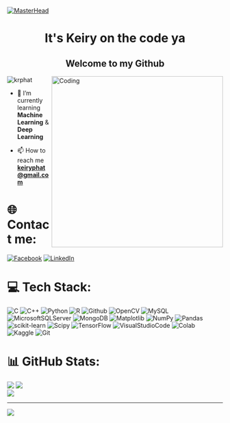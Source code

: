 [![MasterHead](https://raw.githubusercontent.com/gist/Prince-Shivaram/3ace2c813ca49546f3f5f20cd03a2d3e/raw/6058e76860d16ee29df949da3166b3653959318f/hello.gif)](https://github.com/krphat)
<h1 align="center">It's Keiry on the code ya</h1>
<h2 align="center">Welcome to my Github</h2>
<img align="right" alt="Coding" width="400" src="https://media2.giphy.com/media/v1.Y2lkPTc5MGI3NjExMnplbXNtZW02c3gyZXlpdzNveHM3ZjBtY2poOWlhcDB2YzBsZXJraSZlcD12MV9pbnRlcm5hbF9naWZfYnlfaWQmY3Q9Zw/2IudUHdI075HL02Pkk/giphy.gif">
<p align="left"> <img src="https://komarev.com/ghpvc/?username=krphat&label=Profile%20views&color=0e75b6&style=flat" alt="krphat" /> </p>

- 🌱 I’m currently learning **Machine Learning** & **Deep Learning**

- 📫 How to reach me **keiryphat@gmail.com**

# 🌐 Contact me:
[![Facebook](https://img.shields.io/badge/Facebook-%231877F2.svg?logo=Facebook&logoColor=white)](https://facebook.com/https://www.facebook.com/keiry.phat.2110/) [![LinkedIn](https://img.shields.io/badge/LinkedIn-%230077B5.svg?logo=linkedin&logoColor=white)](https://linkedin.com/in/https://www.linkedin.com/in/bui-phat-52a588253/) 

# 💻 Tech Stack:
![C](https://img.shields.io/badge/c-%2300599C.svg?style=for-the-badge&logo=c&logoColor=white) 
![C++](https://img.shields.io/badge/c++-%2300599C.svg?style=for-the-badge&logo=c%2B%2B&logoColor=white) 
![Python](https://img.shields.io/badge/python-3670A0?style=for-the-badge&logo=python&logoColor=ffdd54) 
![R](https://img.shields.io/badge/r-%23276DC3.svg?style=for-the-badge&logo=r&logoColor=white) 
![Github](https://camo.githubusercontent.com/e8608a6316b9d88ea49559b15837c90b1c14fb172ca6743b50150cd54f208e26/68747470733a2f2f696d672e736869656c64732e696f2f62616467652f4769744875622d3130303030303f7374796c653d666f722d7468652d6261646765266c6f676f3d676974687562266c6f676f436f6c6f723d7768697465) 
![OpenCV](https://img.shields.io/badge/opencv-%23white.svg?style=for-the-badge&logo=opencv&logoColor=white) 
![MySQL](https://img.shields.io/badge/mysql-%2300000f.svg?style=for-the-badge&logo=mysql&logoColor=white) 
![MicrosoftSQLServer](https://img.shields.io/badge/Microsoft%20SQL%20Server-CC2927?style=for-the-badge&logo=microsoft%20sql%20server&logoColor=white) 
![MongoDB](https://img.shields.io/badge/MongoDB-%234ea94b.svg?style=for-the-badge&logo=mongodb&logoColor=white) 
![Matplotlib](https://img.shields.io/badge/Matplotlib-%23ffffff.svg?style=for-the-badge&logo=Matplotlib&logoColor=black) 
![NumPy](https://img.shields.io/badge/numpy-%23013243.svg?style=for-the-badge&logo=numpy&logoColor=white) 
![Pandas](https://img.shields.io/badge/pandas-%23150458.svg?style=for-the-badge&logo=pandas&logoColor=white) 
![scikit-learn](https://img.shields.io/badge/scikit--learn-%23F7931E.svg?style=for-the-badge&logo=scikit-learn&logoColor=white) 
![Scipy](https://img.shields.io/badge/SciPy-%230C55A5.svg?style=for-the-badge&logo=scipy&logoColor=%white) 
![TensorFlow](https://img.shields.io/badge/TensorFlow-%23FF6F00.svg?style=for-the-badge&logo=TensorFlow&logoColor=white)
![VisualStudioCode](https://camo.githubusercontent.com/998382ebc9a32162128b00b597ea488192df024fd015e5edec001fe29fcb93a6/68747470733a2f2f696d672e736869656c64732e696f2f62616467652f56697375616c25323053747564696f253230436f64652d3030373864372e7376673f7374796c653d666f722d7468652d6261646765266c6f676f3d76697375616c2d73747564696f2d636f6465266c6f676f436f6c6f723d7768697465)
![Colab](https://camo.githubusercontent.com/18d8ecf4961e5cebb0ae0bf292826337bcfa625f1d786340968d6fee02aa0771/68747470733a2f2f696d672e736869656c64732e696f2f62616467652f436f6c61622d6662396330343f7374796c653d666f722d7468652d626164676526266c6f676f3d676f6f676c652d636f6c6162266c6f676f436f6c6f723d666239633034266c6162656c436f6c6f723d323832383238)
![Kaggle](https://camo.githubusercontent.com/d0acc51aec2d81ad604d51506e176736b43c20a4328500849ac49a956b12b820/68747470733a2f2f696d672e736869656c64732e696f2f62616467652f4b6167676c652d3230424546463f7374796c653d666f722d7468652d6261646765266c6f676f3d4b6167676c65266c6f676f436f6c6f723d7768697465)
![Git](https://camo.githubusercontent.com/158e2e210e8854e817da64b5ed65291647ac9f6b8283f38d182a7956edfc79b9/68747470733a2f2f696d672e736869656c64732e696f2f62616467652f4769742d6630353133343f7374796c653d666f722d7468652d6261646765266c6f676f3d676974266c6f676f436f6c6f723d663035313334266c6162656c436f6c6f723d323832383238)
# 📊 GitHub Stats:
![](https://github-readme-stats.vercel.app/api?username=krphat&theme=city_light&hide_border=false&include_all_commits=false&count_private=false)
![](https://github-readme-streak-stats.herokuapp.com/?user=krphat&theme=city_light&hide_border=false)<br/>
![](https://github-readme-stats.vercel.app/api/top-langs/?username=krphat&theme=city_light&hide_border=false&include_all_commits=false&count_private=false&layout=compact)

---
[![](https://visitcount.itsvg.in/api?id=krphat&icon=0&color=0)](https://visitcount.itsvg.in)

